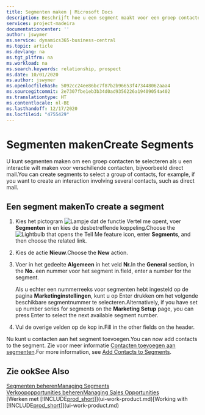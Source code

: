 ```yaml
---
title: Segmenten maken | Microsoft Docs
description: Beschrijft hoe u een segment maakt voor een groep contacten in Business Central, bijvoorbeeld om verschillende contacten een direct mail te sturen.
services: project-madeira
documentationcenter: ''
author: jswymer
ms.service: dynamics365-business-central
ms.topic: article
ms.devlang: na
ms.tgt_pltfrm: na
ms.workload: na
ms.search.keywords: relationship, prospect
ms.date: 10/01/2020
ms.author: jswymer
ms.openlocfilehash: 5092cc24ee86bc7f87b2b96653f473448062aaa4
ms.sourcegitcommit: 2e7307fbe1eb3b34d0ad9356226a19409054a402
ms.translationtype: HT
ms.contentlocale: nl-BE
ms.lasthandoff: 12/17/2020
ms.locfileid: "4755429"
---
```

# <a name="create-segments"></a><span data-ttu-id="39e80-103">Segmenten maken</span><span class="sxs-lookup"><span data-stu-id="39e80-103">Create Segments</span></span>
<span data-ttu-id="39e80-104">U kunt segmenten maken om een groep contacten te selecteren als u een interactie wilt maken voor verschillende contacten, bijvoorbeeld direct mail.</span><span class="sxs-lookup"><span data-stu-id="39e80-104">You can create segments to select a group of contacts, for example, if you want to create an interaction involving several contacts, such as direct mail.</span></span>

## <a name="to-create-a-segment"></a><span data-ttu-id="39e80-105">Een segment maken</span><span class="sxs-lookup"><span data-stu-id="39e80-105">To create a segment</span></span>
1. <span data-ttu-id="39e80-106">Kies het pictogram ![Lampje dat de functie Vertel me opent](media/ui-search/search_small.png "Vertel me wat u wilt doen"), voer **Segmenten** in en kies de desbetreffende koppeling.</span><span class="sxs-lookup"><span data-stu-id="39e80-106">Choose the ![Lightbulb that opens the Tell Me feature](media/ui-search/search_small.png "Tell me what you want to do") icon, enter **Segments**, and then choose the related link.</span></span>
2. <span data-ttu-id="39e80-107">Kies de actie **Nieuw**.</span><span class="sxs-lookup"><span data-stu-id="39e80-107">Choose the **New** action.</span></span>
3. <span data-ttu-id="39e80-108">Voer in het gedeelte **Algemeen** in het veld **Nr.**</span><span class="sxs-lookup"><span data-stu-id="39e80-108">In the **General** section, in the **No.**</span></span> <span data-ttu-id="39e80-109">een nummer voor het segment in.</span><span class="sxs-lookup"><span data-stu-id="39e80-109">field, enter a number for the segment.</span></span>

    <span data-ttu-id="39e80-110">Als u echter een nummerreeks voor segmenten hebt ingesteld op de pagina **Marketinginstellingen**, kunt u op Enter drukken om het volgende beschikbare segmentnummer te selecteren.</span><span class="sxs-lookup"><span data-stu-id="39e80-110">Alternatively, if you have set up number series for segments on the **Marketing Setup** page, you can press Enter to select the next available segment number.</span></span>
4. <span data-ttu-id="39e80-111">Vul de overige velden op de kop in.</span><span class="sxs-lookup"><span data-stu-id="39e80-111">Fill in the other fields on the header.</span></span>

<span data-ttu-id="39e80-112">Nu kunt u contacten aan het segment toevoegen.</span><span class="sxs-lookup"><span data-stu-id="39e80-112">You can now add contacts to the segment.</span></span> <span data-ttu-id="39e80-113">Zie voor meer informatie [Contacten toevoegen aan segmenten](marketing-add-contact-segment.md).</span><span class="sxs-lookup"><span data-stu-id="39e80-113">For more information, see [Add Contacts to Segments](marketing-add-contact-segment.md).</span></span>

## <a name="see-also"></a><span data-ttu-id="39e80-114">Zie ook</span><span class="sxs-lookup"><span data-stu-id="39e80-114">See Also</span></span>
[<span data-ttu-id="39e80-115">Segmenten beheren</span><span class="sxs-lookup"><span data-stu-id="39e80-115">Managing Segments</span></span>](marketing-segments.md)  
[<span data-ttu-id="39e80-116">Verkoopopportunities beheren</span><span class="sxs-lookup"><span data-stu-id="39e80-116">Managing Sales Opportunities</span></span>](marketing-manage-sales-opportunities.md)  
<span data-ttu-id="39e80-117">[Werken met [!INCLUDE[prod_short](includes/prod_short.md)]](ui-work-product.md)</span><span class="sxs-lookup"><span data-stu-id="39e80-117">[Working with [!INCLUDE[prod_short](includes/prod_short.md)]](ui-work-product.md)</span></span>  
